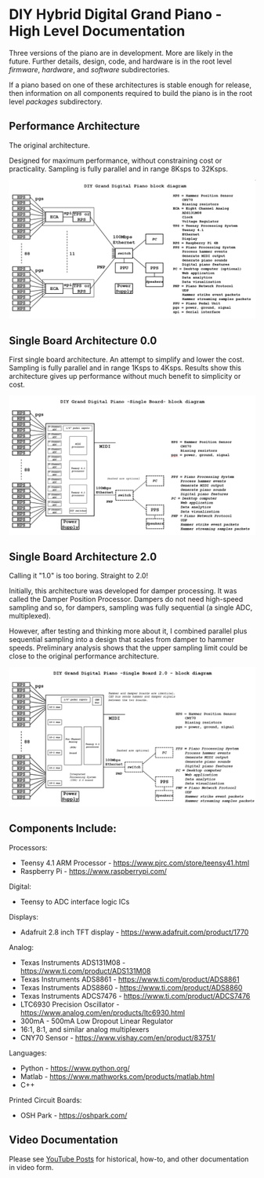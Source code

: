 # DIY Hybrid Digital Grand Piano - High Level Documentation

Three versions of the piano are in development. More are likely in the future. Further details, design, code, and hardware is in the root level *firmware*, *hardware*, and *software* subdirectories.

If a piano based on one of these architectures is stable enough for release, then information on all components required to build the piano is in the root level *packages* subdirectory.

## Performance Architecture
The original architecture.

Designed for maximum performance, without constraining cost or practicality. Sampling is fully parallel and in range 8Ksps to 32Ksps.

![alt text](block_diagram_performance.png)

## Single Board Architecture 0.0
First single board architecture. An attempt to simplify and lower the cost. Sampling is fully parallel and in range 1Ksps to 4Ksps. Results show this architecture gives up performance without much benefit to simplicity or cost.

![alt text](block_diagram_single_board.png)

## Single Board Architecture 2.0
Calling it "1.0" is too boring. Straight to 2.0!

Initially, this architecture was developed for damper processing. It was called the Damper Position Processor. Dampers do not need high-speed sampling and so, for dampers, sampling was fully sequential (a single ADC, multiplexed).

However, after testing and thinking more about it, I combined parallel plus sequential sampling into a design that scales from damper to hammer speeds. Preliminary analysis shows that the upper sampling limit could be close to the original performance architecture.

![alt text](block_diagram_single_board2.png)

## Components Include:

Processors:
* Teensy 4.1 ARM Processor - https://www.pjrc.com/store/teensy41.html
* Raspberry Pi - https://www.raspberrypi.com/

Digital:
* Teensy to ADC interface logic ICs

Displays:
* Adafruit 2.8 inch TFT display - https://www.adafruit.com/product/1770

Analog:
* Texas Instruments ADS131M08 - https://www.ti.com/product/ADS131M08
* Texas Instruments ADS8861 - https://www.ti.com/product/ADS8861
* Texas Instruments ADS8860 - https://www.ti.com/product/ADS8860
* Texas Instruments ADCS7476 - https://www.ti.com/product/ADCS7476
* LTC6930 Precision Oscillator - https://www.analog.com/en/products/ltc6930.html
* 300mA - 500mA Low Dropout Linear Regulator
* 16:1, 8:1, and similar analog multiplexers
* CNY70 Sensor - https://www.vishay.com/en/product/83751/

Languages:
* Python - https://www.python.org/
* Matlab - https://www.mathworks.com/products/matlab.html
* C++

Printed Circuit Boards:
* OSH Park - https://oshpark.com/

## Video Documentation

Please see [YouTube Posts](video_documentation.md) for historical, how-to, and other documentation in video form.